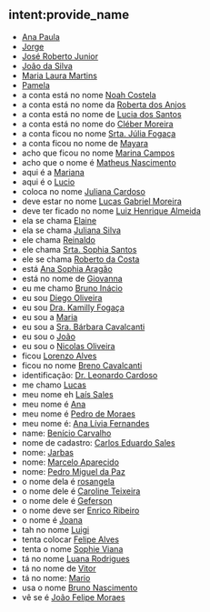 ## intent:provide_name
- [Ana Paula](name)
- [Jorge](name)
- [José Roberto Junior](name)
- [João da Silva](name)
- [Maria Laura Martins](name)
- [Pamela](name)
- a conta está no nome [Noah Costela](nome)
- a conta está no nome da [Roberta dos Anjos](name)
- a conta está no nome de [Lucia dos Santos](name)
- a conta está no nome do [Cléber Moreira](name)
- a conta ficou no nome [Srta. Júlia Fogaça](nome)
- a conta ficou no nome de [Mayara](name)
- acho que ficou no nome [Marina Campos](nome)
- acho que o nome é [Matheus Nascimento](nome)
- aqui é a [Mariana](name)
- aqui é o [Lucio](name)
- coloca no nome [Juliana Cardoso](nome)
- deve estar no nome [Lucas Gabriel Moreira](nome)
- deve ter ficado no nome [Luiz Henrique Almeida](nome)
- ela se chama [Elaine](name)
- ela se chama [Juliana Silva](name)
- ele chama [Reinaldo](name)
- ele chama [Srta. Sophia Santos](nome)
- ele se chama [Roberto da Costa](name)
- está [Ana Sophia Aragão](nome)
- está no nome de [Giovanna](name)
- eu me chamo [Bruno Inácio](name)
- eu sou [Diego Oliveira](name)
- eu sou [Dra. Kamilly Fogaça](nome)
- eu sou a [Maria](name)
- eu sou a [Sra. Bárbara Cavalcanti](nome)
- eu sou o [João](name)
- eu sou o [Nicolas Oliveira](nome)
- ficou [Lorenzo Alves](nome)
- ficou no nome [Breno Cavalcanti](nome)
- identificação: [Dr. Leonardo Cardoso](nome)
- me chamo [Lucas](name)
- meu nome eh [Laís Sales](nome)
- meu nome é [Ana](name)
- meu nome é [Pedro de Moraes](name)
- meu nome é: [Ana Lívia Fernandes](nome)
- name: [Benício Carvalho](nome)
- nome de cadastro: [Carlos Eduardo Sales](nome)
- nome: [Jarbas](name)
- nome: [Marcelo Aparecido](name)
- nome: [Pedro Miguel da Paz](nome)
- o nome dela é [rosangela](name)
- o nome dele é [Caroline Teixeira](nome)
- o nome dele é [Geferson](name)
- o nome deve ser [Enrico Ribeiro](nome)
- o nome é [Joana](name)
- tah no nome [Luigi](name)
- tenta colocar [Felipe Alves](nome)
- tenta o nome [Sophie Viana](nome)
- tá no nome [Luana Rodrigues](nome)
- tá no nome de [Vitor](name)
- tá no nome: [Mario](name)
- usa o nome [Bruno Nascimento](nome)
- vê se é [João Felipe Moraes](nome)